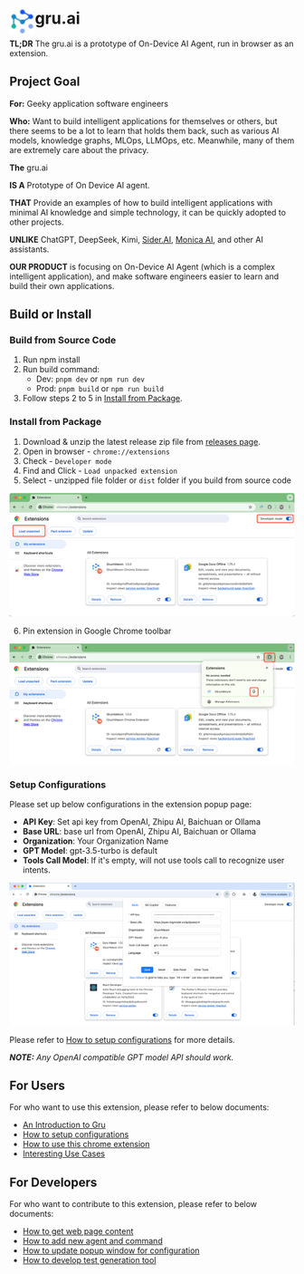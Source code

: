 # <img src="public/icons/gm_logo.png" width="45" align="left"> gru.ai

**TL;DR** The gru.ai is a prototype of On-Device AI Agent, run in browser as an extension.

## Project Goal
**For:** Geeky application software engineers

**Who:** Want to build intelligent applications for themselves or others, but there seems to be a lot to learn that holds them back, such as various AI models, knowledge graphs, MLOps, LLMOps, etc. Meanwhile, many of them are extremely care about the privacy.

**The** gru.ai

**IS A** Prototype of On Device AI agent.

**THAT** Provide an examples of how to build intelligent applications with minimal AI knowledge and simple technology, it can be quickly adopted to other projects.

**UNLIKE** ChatGPT, DeepSeek, Kimi, [Sider.AI](https://sider.ai/), [Monica AI](https://monica.im/), and other AI assistants.

**OUR PRODUCT** is focusing on On-Device AI Agent (which is a complex intelligent application), and make software engineers easier to learn and build their own applications.

## Build or Install

### Build from Source Code

1. Run npm install
2. Run build command:
    - Dev: `pnpm dev` or `npm run dev`
    - Prod: `pnpm build` or `npm run build`
3. Follow steps 2 to 5 in [Install from Package](#install-from-package).

### Install from Package
1. Download & unzip the latest release zip file from [releases page](https://github.com/yingrui/gru.ai/releases).
2. Open in browser - `chrome://extensions`
3. Check - `Developer mode`
4. Find and Click - `Load unpacked extension`
5. Select - unzipped file folder or `dist` folder if you build from source code

<img src="docs/images/setup_chrome_extension.png"/>

6. Pin extension in Google Chrome toolbar
<img src="docs/images/pin_chrome_extension.png"/>


### Setup Configurations
Please set up below configurations in the extension popup page: 
* **API Key**: Set api key from OpenAI, Zhipu AI, Baichuan or Ollama
* **Base URL**: base url from OpenAI, Zhipu AI, Baichuan or Ollama
* **Organization**: Your Organization Name
* **GPT Model**: gpt-3.5-turbo is default
* **Tools Call Model**: If it's empty, will not use tools call to recognize user intents.

<img src="docs/images/configure_in_popup_window.png"/>

Please refer to [How to setup configurations](docs/tutorial/how_to_setup_configurations.md) for more details.

***NOTE:*** *Any OpenAI compatible GPT model API should work.*

## For Users
For who want to use this extension, please refer to below documents:
* [An Introduction to Gru](docs/tutorial/an_introduction_to_gru.md)
* [How to setup configurations](docs/tutorial/how_to_setup_configurations.md)
* [How to use this chrome extension](docs/tutorial/how_to_use_this_chrome_extension.md)
* [Interesting Use Cases](docs/tutorial/interesting_usecases.md)

## For Developers
For who want to contribute to this extension, please refer to below documents:
* [How to get web page content](docs/tasking/how_to_get_web_page_content.md)
* [How to add new agent and command](docs/tasking/how_to_add_new_agent_and_command.md)
* [How to update popup window for configuration](docs/tasking/how_to_update_popup_window_for_configuration.md)
* [How to develop test generation tool](docs/tasking/how_to_develop_test_generation_tool.md)